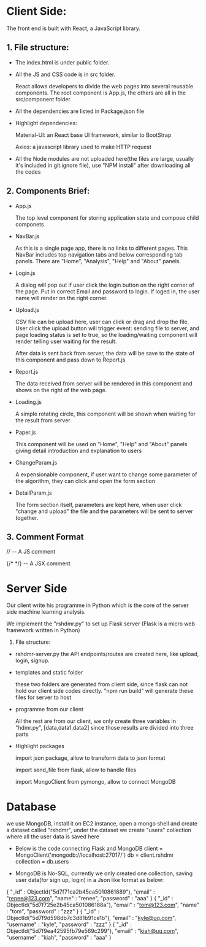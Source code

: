   # Client Side:
The front end is built with React, a JavaScript library.

## 1. File structure:

* The index.html is under public folder.

* All the JS and CSS code is in src folder.

	React allows developers to divide the web pages into several reusable components. The root component is App.js, the others are all in the src/component folder.

* All the dependencies are listed in Package.json file

* Highlight dependencies:

	Material-UI: an React base UI framework, similar to BootStrap

	Axios: a javascript library used to make HTTP request
* All the Node modules are not uploaded here(the files are large, usually it's included in git.ignore file), use "NPM install" after downloading all the codes


## 2. Components Brief:
* App.js

	The top level component for storing application state and compose child componets

* NavBar.js

	As this is a single page app, there is no links to different pages. This NavBar includes top navigation tabs and below corresponding tab panels. There are "Home", "Analysis", "Help" and "About" panels.

  

* Login.js

	A dialog will pop out if user click the login button on the right corner of the page. Put in correct Email and password to login. If loged in, the user name will render on the right corner.


* Upload.js

	CSV file can be upload here, user can click or drag and drop the file. User click the upload button will trigger event: sending file to server, and page loading status is set to true, so the loading/waiting component will render telling user waiting for the result.

	After data is sent back from server, the data will be save to the state of this component and pass down to Report.js

  
* Report.js

	The data received from server will be rendered in this component and shows on the right of the web page.

 
* Loading.js

	A simple rotating circle, this component will be shown when waiting for the result from server

  

*	Paper.js

	This component will be used on "Home", "Help" and "About" panels giving detail introduction and explanation to users


*	ChangeParam.js

	A expensionable component, if user want to change some parameter of the algorithm, they can click and open the form section

  

*	DetailParam.js

	The form section itself, parameters are kept here, when user click "change and upload" the file and the parameters will be sent to server together.


## 3. Comment Format

// -- A JS comment

{/* */} -- A JSX comment

  

# Server Side

Our client write his programme in Python which is the core of the server side machine learning analysis.

We implement the "rshdmr.py" to set up Flask server (Flask is a micro web framework written in Python)

1. File structure:

* rshdmr-server.py
	the API endpoints/routes are created here, like upload, login, signup.

* templates and static folder

	these two folders are generated from client side, since flask can not hold our client side codes directly. "npm run build" will generate these files for server to host

* programme from our client

	All the rest are from our client, we only create three variables in "hdmr.py", [data,data1,data2] since those results are divided into three parts

  
* Highlight packages

	 import json package, allow to transform data to json format

	import send_file from flask, allow to handle files

	import MongoClient from pymongo, allow to connect MongoDB


# Database 
we use MongoDB, install it on EC2 instance, open a mongo shell and create a dataset called "rshdmr", under the dataset we create "users" collection where all the user data is saved here

* Below is the code connecting Flask and MongoDB
client = MongoClient('mongodb://localhost:27017/')
db = client.rshdmr 
collection = db.users

* MongoDB is No-SQL, currently we only created one collection, saving user data(for sign up, login) in a Json like format as below:

{ "_id" : ObjectId("5d7f71ca2b45ca5010861889"), "email" : "renee@123.com", "name" : "renee", "password" : "aaa" }
{ "_id" : ObjectId("5d7f725e2b45ca501086188a"), "email" : "tom@123.com", "name" : "tom", "password" : "zzz" }
{ "_id" : ObjectId("5d7f9d598db7c3d81b91ce1b"), "email" : "kyle@uq.com", "username" : "kyle", "password" : "zzz" }
{ "_id" : ObjectId("5d7f9ea42595fb79e569c299"), "email" : "kiah@uq.com", "username" : "kiah", "password" : "aaa" }
